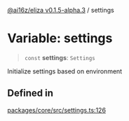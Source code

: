 [@ai16z/eliza v0.1.5-alpha.3](../index.md) / settings

# Variable: settings

> `const` **settings**: `Settings`

Initialize settings based on environment

## Defined in

[packages/core/src/settings.ts:126](https://github.com/Zilliqa/ava/blob/main/packages/core/src/settings.ts#L126)

